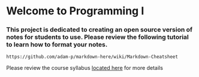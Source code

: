 # Welcome to Programming I

### This project is dedicated to creating an open source version of notes for students to use. Please review the following tutorial to learn how to format your notes.

```
https://github.com/adam-p/markdown-here/wiki/Markdown-Cheatsheet
```

Please review the course syllabus [located here](https://sites.google.com/sjnma.org/prog1/home) for more details